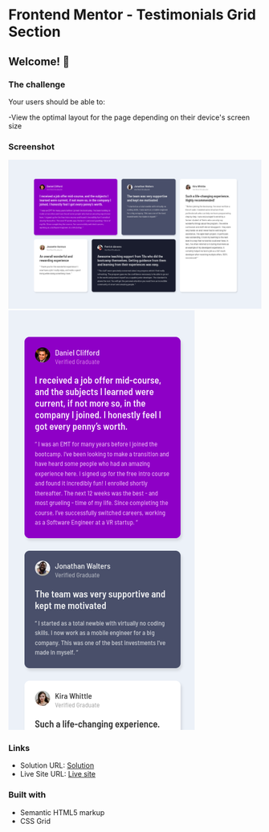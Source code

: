 # Frontend Mentor - Testimonials Grid Section

## Welcome! 👋

### The challenge

Your users should be able to:

-View the optimal layout for the page depending on their device's screen size

### Screenshot

![](./desktop-ss.png)
![](./mobile-ss.png)

### Links

- Solution URL: [Solution](https://www.frontendmentor.io/solutions/testimonials-grid-section-using-css-grid-grid-template-areas-MxFrwpTVX6)
- Live Site URL: [Live site](https://muazzy.github.io/Frontend-Mentor-Challenges/testimonials-grid-section-main)

### Built with

- Semantic HTML5 markup
- CSS Grid